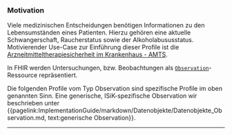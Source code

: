 ### Motivation

Viele medizinischen Entscheidungen benötigen Informationen zu den Lebensumständen eines Patienten. Hierzu gehören eine aktuelle Schwangerschaft, Raucherstatus sowie der Alkoholabususstatus.
Motivierender Use-Case zur Einführung dieser Profile ist die [Arzneitmitteltherapiesicherheit im Krankenhaus - AMTS](https://simplifier.net/guide/isik-medikation-v4/ImplementationGuide-markdown-UebergreifendeUseCases-AMTS).

In FHIR werden Untersuchungen, bzw. Beobachtungen als [`Observation`](https://hl7.org/fhir/R4/observation.html)-Ressource repräsentiert.

Die folgenden Profile vom Typ Observation sind spezifische Profile im oben genannten Sinn. Eine generische, ISiK-spezifische Observation wir beschrieben unter {{pagelink:ImplementationGuide/markdown/Datenobjekte/Datenobjekte_Observation.md, text:generische Observation}}.

---

